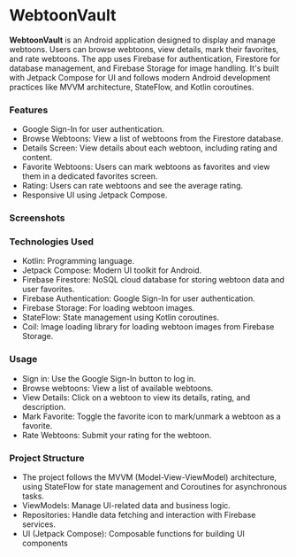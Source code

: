 # WebtoonVault

**WebtoonVault** is an Android application designed to display and manage webtoons. Users can browse webtoons, view details, mark their favorites, and rate webtoons. The app uses Firebase for authentication, Firestore for database management, and Firebase Storage for image handling. It's built with Jetpack Compose for UI and follows modern Android development practices like MVVM architecture, StateFlow, and Kotlin coroutines.

### Features
* Google Sign-In for user authentication.
* Browse Webtoons: View a list of webtoons from the Firestore database.
* Details Screen: View details about each webtoon, including rating and content.
* Favorite Webtoons: Users can mark webtoons as favorites and view them in a dedicated favorites screen.
* Rating: Users can rate webtoons and see the average rating.
* Responsive UI using Jetpack Compose.

### Screenshots


### Technologies Used
* Kotlin: Programming language.
* Jetpack Compose: Modern UI toolkit for Android.
* Firebase Firestore: NoSQL cloud database for storing webtoon data and user favorites.
* Firebase Authentication: Google Sign-In for user authentication.
* Firebase Storage: For loading webtoon images.
* StateFlow: State management using Kotlin coroutines.
* Coil: Image loading library for loading webtoon images from Firebase Storage.

### Usage
* Sign in: Use the Google Sign-In button to log in.
* Browse webtoons: View a list of available webtoons.
* View Details: Click on a webtoon to view its details, rating, and description.
* Mark Favorite: Toggle the favorite icon to mark/unmark a webtoon as a favorite.
* Rate Webtoons: Submit your rating for the webtoon.

### Project Structure
* The project follows the MVVM (Model-View-ViewModel) architecture, using StateFlow for state management and Coroutines for asynchronous tasks.
* ViewModels: Manage UI-related data and business logic.
* Repositories: Handle data fetching and interaction with Firebase services.
* UI (Jetpack Compose): Composable functions for building UI components
